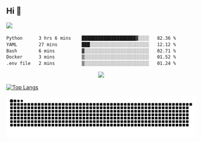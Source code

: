## Hi 👋

<img src="https://cdn.7tv.app/emote/01GYT25QT8000DVPJKHH13026T/1x.avif" />

<!--START_SECTION:waka-->

```txt
Python      3 hrs 6 mins    ████████████████████▓░░░░   82.36 %
YAML        27 mins         ███░░░░░░░░░░░░░░░░░░░░░░   12.12 %
Bash        6 mins          ▓░░░░░░░░░░░░░░░░░░░░░░░░   02.71 %
Docker      3 mins          ▒░░░░░░░░░░░░░░░░░░░░░░░░   01.52 %
.env file   2 mins          ▒░░░░░░░░░░░░░░░░░░░░░░░░   01.24 %
```

<!--END_SECTION:waka-->

<p align="center">
  <a href="https://wakatime.com/@d93f0e24-e3ad-4f8d-9b8b-385bab9124f6">
    <img src="https://wakatime.com/badge/user/d93f0e24-e3ad-4f8d-9b8b-385bab9124f6.svg" />
  </a>
</p>

[![Top Langs](https://github-readme-stats.vercel.app/api/top-langs/?username=sqlmerr&layout=donut-vertical&theme=ocean_dark)](https://github.com/anuraghazra/github-readme-stats)

<picture>
  <source media="(prefers-color-scheme: dark)" srcset="https://raw.githubusercontent.com/sqlmerr/sqlmerr/output/github-contribution-grid-snake-dark.svg">
  <source media="(prefers-color-scheme: light)" srcset="https://raw.githubusercontent.com/platane/sqlmerr/output/github-contribution-grid-snake.svg">
  <img alt="github contribution grid snake animation" src="https://raw.githubusercontent.com/sqlmerr/sqlmerr/output/github-contribution-grid-snake.svg">
</picture>
